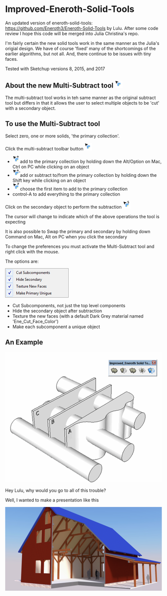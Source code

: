 # Improved-Eneroth-Solid-Tools
An updated version of eneroth-solid-tools: https://github.com/Eneroth3/Eneroth-Solid-Tools by Lulu. After some code review I hope this code will be merged into Julia Christina's repo.

I'm fairly certain the new solid tools work in the same manner as the Julia's origial design. We have of course 'fixed' many of the shortcomings of the earlier algorithms, but not all. And,  there continue to be issues with tiny faces.

Tested with Sketchup versions 8, 2015, and 2017

## About the new Multi-Subtract tool ![Alt text](src/imp_ene_solids/images/cursor_multisub.png?raw=true "Title")
The multi-subtract tool works in teh same manner as the original subtract tool but differs in that it allows the user to select multiple objects to be 'cut' with a secondary object.

## To use the Multi-Subtract tool
Select zero, one or more solids,  'the primary collection'.
 
Click the multi-subtract toolbar button ![Alt text](src/imp_ene_solids/images/cursor_multisub.png?raw=true "Title")
 - ![Alt text](src/imp_ene_solids/images/cursor_multisub_plus.png?raw=true "Title")add to the primary collection by holding down the Alt/Option on Mac, Ctrl on PC while clicking on an object
 - ![Alt text](src/imp_ene_solids/images/cursor_multisub_plus_minus.png?raw=true "Title")add or subtract to/from the primary collection by holding down the Shift key while clicking on an object
 - ![Alt text](src/imp_ene_solids/images/cursor_multisub_primary.png?raw=true "Title")choose the first item to add to the primary collection
 - control-A to add everything to the primary collection
 
Click on the secondary object to perform the subtraction ![Alt text](src/imp_ene_solids/images/cursor_multisub_secondary.png?raw=true "Title")

The cursor will change to indicate which of the above operations the tool is expecting

It is also possible to Swap the primary and secondary by holding down Command on Mac, Alt on PC when you click the secondary
 
To change the preferences you must activate the Multi-Subtract tool and right click with the mouse.

The options are:

![Alt text](src/imp_ene_solids/images/example_options2.png?raw=true "Title")

 - Cut Subcomponents, not just the top level components
 - Hide the secondary object after subtraction
 - Texture the new faces (with a default Dark Grey material named 'Ene_Cut_Face_Color')
 - Make each subcomponent a unique object
 
 ## An Example
  ![Alt text](src/imp_ene_solids/images/demo.gif?raw=true "Title")
  
 
 
 
Hey Lulu, why would you go to all of this trouble?
 
 Well, I wanted to make a presentation like this
 
 
  ![Alt text](src/imp_ene_solids/images/timber_slice.jpg?raw=true "Title")

 
